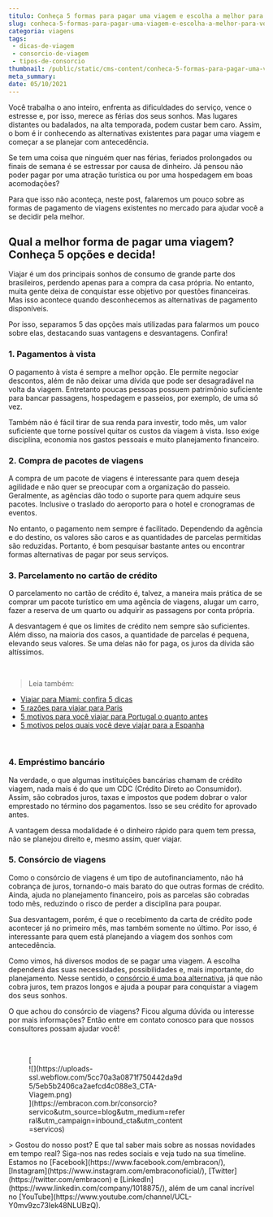 ```yaml
---
titulo: Conheça 5 formas para pagar uma viagem e escolha a melhor para você
slug: conheca-5-formas-para-pagar-uma-viagem-e-escolha-a-melhor-para-voce
categoria: viagens
tags:
 - dicas-de-viagem
 - consorcio-de-viagem
 - tipos-de-consorcio
thumbnail: /public/static/cms-content/conheca-5-formas-para-pagar-uma-viagem-e-escolha-a-melhor-para-voce.jpeg
meta_summary: 
date: 05/10/2021
---
```

Você trabalha o ano inteiro, enfrenta as dificuldades do serviço, vence o estresse e, por isso, merece as férias dos seus sonhos. Mas lugares distantes ou badalados, na alta temporada, podem custar bem caro. Assim, o bom é ir conhecendo as alternativas existentes para pagar uma viagem e começar a se planejar com antecedência.

Se tem uma coisa que ninguém quer nas férias, feriados prolongados ou finais de semana é se estressar por causa de dinheiro. Já pensou não poder pagar por uma atração turística ou por uma hospedagem em boas acomodações?

Para que isso não aconteça, neste post, falaremos um pouco sobre as formas de pagamento de viagens existentes no mercado para ajudar você a se decidir pela melhor.

Qual a melhor forma de pagar uma viagem? Conheça 5 opções e decida!
-------------------------------------------------------------------

Viajar é um dos principais sonhos de consumo de grande parte dos brasileiros, perdendo apenas para a compra da casa própria. No entanto, muita gente deixa de conquistar esse objetivo por questões financeiras. Mas isso acontece quando desconhecemos as alternativas de pagamento disponíveis.

Por isso, separamos 5 das opções mais utilizadas para falarmos um pouco sobre elas, destacando suas vantagens e desvantagens. Confira!

### 1. Pagamentos à vista

O pagamento à vista é sempre a melhor opção. Ele permite negociar descontos, além de não deixar uma dívida que pode ser desagradável na volta da viagem. Entretanto poucas pessoas possuem patrimônio suficiente para bancar passagens, hospedagem e passeios, por exemplo, de uma só vez.

Também não é fácil tirar de sua renda para investir, todo mês, um valor suficiente que torne possível quitar os custos da viagem à vista. Isso exige disciplina, economia nos gastos pessoais e muito planejamento financeiro.

### 2. Compra de pacotes de viagens

A compra de um pacote de viagens é interessante para quem deseja agilidade e não quer se preocupar com a organização do passeio. Geralmente, as agências dão todo o suporte para quem adquire seus pacotes. Inclusive o traslado do aeroporto para o hotel e cronogramas de eventos.

No entanto, o pagamento nem sempre é facilitado. Dependendo da agência e do destino, os valores são caros e as quantidades de parcelas permitidas são reduzidas. Portanto, é bom pesquisar bastante antes ou encontrar formas alternativas de pagar por seus serviços.

### 3. Parcelamento no cartão de crédito

O parcelamento no cartão de crédito é, talvez, a maneira mais prática de se comprar um pacote turístico em uma agência de viagens, alugar um carro, fazer a reserva de um quarto ou adquirir as passagens por conta própria.

A desvantagem é que os limites de crédito nem sempre são suficientes. Além disso, na maioria dos casos, a quantidade de parcelas é pequena, elevando seus valores. Se uma delas não for paga, os juros da dívida são altíssimos.

‍

> Leia também:

- [Viajar para Miami: confira 5 dicas](https://www.embracon.com.br/blog/viajar-para-miami-confira-5-dicas)
- [5 razões para viajar para Paris](https://www.embracon.com.br/blog/5-razoes-para-viajar-para-paris)
- [5 motivos para você viajar para Portugal o quanto antes](https://www.embracon.com.br/blog/5-motivos-para-voce-viajar-para-portugal-o-quanto-antes)
- [5 motivos pelos quais você deve viajar para a Espanha](https://www.embracon.com.br/blog/5-motivos-pelos-quais-voce-deve-viajar-para-a-espanha)

‍

### 4. Empréstimo bancário

Na verdade, o que algumas instituições bancárias chamam de crédito viagem, nada mais é do que um CDC (Crédito Direto ao Consumidor). Assim, são cobrados juros, taxas e impostos que podem dobrar o valor emprestado no término dos pagamentos. Isso se seu crédito for aprovado antes.

A vantagem dessa modalidade é o dinheiro rápido para quem tem pressa, não se planejou direito e, mesmo assim, quer viajar.

### 5. Consórcio de viagens

Como o consórcio de viagens é um tipo de autofinanciamento, não há cobrança de juros, tornando-o mais barato do que outras formas de crédito. Ainda, ajuda no planejamento financeiro, pois as parcelas são cobradas todo mês, reduzindo o risco de perder a disciplina para poupar.

Sua desvantagem, porém, é que o recebimento da carta de crédito pode acontecer já no primeiro mês, mas também somente no último. Por isso, é interessante para quem está planejando a viagem dos sonhos com antecedência.

Como vimos, há diversos modos de se pagar uma viagem. A escolha dependerá das suas necessidades, possibilidades e, mais importante, do planejamento. Nesse sentido, o [consórcio é uma boa alternativa](https://www.embracon.com.br/consorcio-servicos), já que não cobra juros, tem prazos longos e ajuda a poupar para conquistar a viagem dos seus sonhos.

O que achou do consórcio de viagens? Ficou alguma dúvida ou interesse por mais informações? Então entre em contato conosco para que nossos consultores possam ajudar você!

‍

<figure class="w-richtext-figure-type-image w-richtext-align-center" style="max-width:310px">[<div>![](https://uploads-ssl.webflow.com/5cc70a3a0871f750442da9d5/5eb5b2406ca2aefcd4c088e3_CTA-Viagem.png)</div>](https://embracon.com.br/consorcio?servico&utm_source=blog&utm_medium=referral&utm_campaign=inbound_cta&utm_content=servicos)</figure>> Gostou do nosso post? E que tal saber mais sobre as nossas novidades em tempo real? Siga-nos nas redes sociais e veja tudo na sua timeline. Estamos no [Facebook](https://www.facebook.com/embracon/), [Instagram](https://www.instagram.com/embraconoficial/), [Twitter](https://twitter.com/embracon) e [LinkedIn](https://www.linkedin.com/company/1018875/), além de um canal incrível no [YouTube](https://www.youtube.com/channel/UCL-Y0mv9zc73Iek48NLUBzQ).
